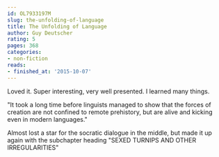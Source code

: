 ```yaml
---
id: OL7933197M
slug: the-unfolding-of-language
title: The Unfolding of Language
author: Guy Deutscher
rating: 5
pages: 368
categories:
- non-fiction
reads:
- finished_at: '2015-10-07'
---
```

Loved it. Super interesting, very well presented. I learned many things.

"It took a long time before linguists managed to show that the forces of creation are not confined to remote prehistory, but are alive and kicking even in modern languages."

Almost lost a star for the socratic dialogue in the middle, but made it up again with the subchapter heading "SEXED TURNIPS AND OTHER IRREGULARITIES"
